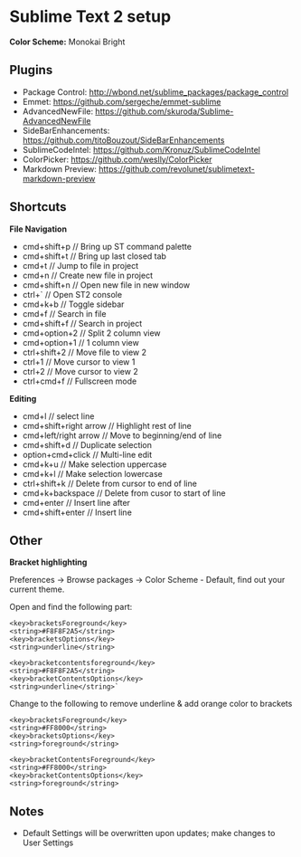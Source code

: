 Sublime Text 2 setup
==================

<b>Color Scheme:</b> Monokai Bright

Plugins
--------------
- Package Control: http://wbond.net/sublime_packages/package_control
- Emmet: https://github.com/sergeche/emmet-sublime
- AdvancedNewFile: https://github.com/skuroda/Sublime-AdvancedNewFile
- SideBarEnhancements: https://github.com/titoBouzout/SideBarEnhancements
- SublimeCodeIntel: https://github.com/Kronuz/SublimeCodeIntel
- ColorPicker: https://github.com/weslly/ColorPicker
- Markdown Preview: https://github.com/revolunet/sublimetext-markdown-preview

Shortcuts
--------------
**File Navigation**
- cmd+shift+p    // Bring up ST command palette
- cmd+shift+t    // Bring up last closed tab
- cmd+t          // Jump to file in project
- cmd+n          // Create new file in project
- cmd+shift+n    // Open new file in new window
- ctrl+`         // Open ST2 console
- cmd+k+b        // Toggle sidebar
- cmd+f          // Search in file
- cmd+shift+f    // Search in project
- cmd+option+2   // Split 2 column view
- cmd+option+1   // 1 column view
- ctrl+shift+2   // Move file to view 2
- ctrl+1         // Move cursor to view 1
- ctrl+2         // Move cursor to view 2
- ctrl+cmd+f     // Fullscreen mode


**Editing**
- cmd+l                     // select line
- cmd+shift+right arrow     // Highlight rest of line
- cmd+left/right arrow      // Move to beginning/end of line
- cmd+shift+d               // Duplicate selection
- option+cmd+click          // Multi-line edit
- cmd+k+u                   // Make selection uppercase
- cmd+k+l                   // Make selection lowercase
- ctrl+shift+k              // Delete from cursor to end of line
- cmd+k+backspace           // Delete from cusor to start of line
- cmd+enter                 // Insert line after
- cmd+shift+enter           // Insert line


Other
--------------

**Bracket highlighting**

<p>Preferences -> Browse packages -> Color Scheme - Default, find out your current theme. </p>
<p>Open and find the following part:</p>

    <key>bracketsForeground</key>
    <string>#F8F8F2A5</string>
    <key>bracketsOptions</key>
    <string>underline</string>
    
    <key>bracketcontentsforeground</key>
    <string>#F8F8F2A5</string>
    <key>bracketContentsOptions</key>
    <string>underline</string>`

Change to the following to remove underline & add orange color to brackets

    <key>bracketsForeground</key>
    <string>#FF8000</string>
    <key>bracketsOptions</key>
    <string>foreground</string>
    
    <key>bracketContentsForeground</key>
    <string>#FF8000</string>
    <key>bracketContentsOptions</key>
    <string>foreground</string>

Notes
--------------
- Default Settings will be overwritten upon updates; make changes to User Settings
